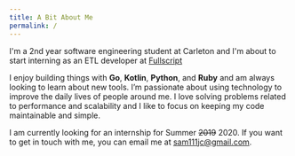 ```yaml
---
title: A Bit About Me
permalink: /
---
```


I'm a 2nd year software engineering student at Carleton and I'm about to start interning as an ETL developer at [Fullscript](https://fullscript.com) 

I enjoy building things with **Go**, **Kotlin**, **Python**, and **Ruby** and am always looking to learn about new tools. I’m passionate about using technology to improve the daily lives of people around me. I love solving problems related to performance and scalability and I like to focus on keeping my code maintainable and simple.

I am currently looking for an internship for Summer ~~2019~~ 2020. If you want to get in touch with me, you can email me at [sam111jc@gmail.com](mailto:sam111jc@gmail.com).
